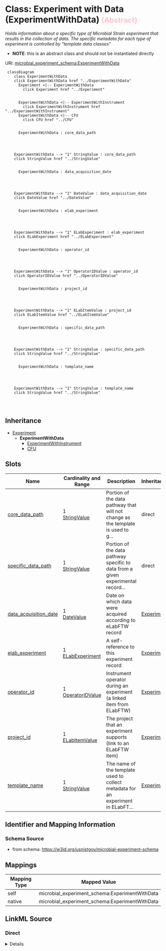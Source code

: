 

# Class: Experiment with Data (ExperimentWithData) <span style="color: pink;"><strong><small> (Abstract) </small></strong></span> 




_Holds information about a specific type of Microbial Strain experiment that results in the collection of data. The specific metadata for each type of experiment is controlled by "template data classes"_




* __NOTE__: this is an abstract class and should not be instantiated directly




URI: [microbial_experiment_schema:ExperimentWithData](https://w3id.org/usnistgov/microbial-experiment-schema/ExperimentWithData)






```mermaid
 classDiagram
    class ExperimentWithData
    click ExperimentWithData href "../ExperimentWithData"
      Experiment <|-- ExperimentWithData
        click Experiment href "../Experiment"
      

      ExperimentWithData <|-- ExperimentWithInstrument
        click ExperimentWithInstrument href "../ExperimentWithInstrument"
      ExperimentWithData <|-- CFU
        click CFU href "../CFU"
      
      
      ExperimentWithData : core_data_path
        
          
    
    
    ExperimentWithData --> "1" StringValue : core_data_path
    click StringValue href "../StringValue"

        
      ExperimentWithData : data_acquisition_date
        
          
    
    
    ExperimentWithData --> "1" DateValue : data_acquisition_date
    click DateValue href "../DateValue"

        
      ExperimentWithData : elab_experiment
        
          
    
    
    ExperimentWithData --> "1" ELabExperiment : elab_experiment
    click ELabExperiment href "../ELabExperiment"

        
      ExperimentWithData : operator_id
        
          
    
    
    ExperimentWithData --> "1" OperatorIDValue : operator_id
    click OperatorIDValue href "../OperatorIDValue"

        
      ExperimentWithData : project_id
        
          
    
    
    ExperimentWithData --> "1" ELabItemValue : project_id
    click ELabItemValue href "../ELabItemValue"

        
      ExperimentWithData : specific_data_path
        
          
    
    
    ExperimentWithData --> "1" StringValue : specific_data_path
    click StringValue href "../StringValue"

        
      ExperimentWithData : template_name
        
          
    
    
    ExperimentWithData --> "1" StringValue : template_name
    click StringValue href "../StringValue"

        
      
```





## Inheritance
* [Experiment](Experiment.md)
    * **ExperimentWithData**
        * [ExperimentWithInstrument](ExperimentWithInstrument.md)
        * [CFU](CFU.md)



## Slots

| Name | Cardinality and Range | Description | Inheritance |
| ---  | --- | --- | --- |
| [core_data_path](core_data_path.md) | 1 <br/> [StringValue](StringValue.md) | Portion of the data pathway that will not change as the template is used to g... | direct |
| [specific_data_path](specific_data_path.md) | 1 <br/> [StringValue](StringValue.md) | Portion of the data pathway specific to data from a given experimental record... | direct |
| [data_acquisition_date](data_acquisition_date.md) | 1 <br/> [DateValue](DateValue.md) | Date on which data were acquired according to eLabFTW record | [Experiment](Experiment.md) |
| [elab_experiment](elab_experiment.md) | 1 <br/> [ELabExperiment](ELabExperiment.md) | A self-reference to this experiment record | [Experiment](Experiment.md) |
| [operator_id](operator_id.md) | 1 <br/> [OperatorIDValue](OperatorIDValue.md) | Instrument operator during an experiment (a linked item from ELabFTW) | [Experiment](Experiment.md) |
| [project_id](project_id.md) | 1 <br/> [ELabItemValue](ELabItemValue.md) | The project that an experiment supports (link to an ELabFTW item) | [Experiment](Experiment.md) |
| [template_name](template_name.md) | 1 <br/> [StringValue](StringValue.md) | The name of the template used to collect metadata for an experiment in ELabFT... | [Experiment](Experiment.md) |









## Identifier and Mapping Information







### Schema Source


* from schema: https://w3id.org/usnistgov/microbial-experiment-schema




## Mappings

| Mapping Type | Mapped Value |
| ---  | ---  |
| self | microbial_experiment_schema:ExperimentWithData |
| native | microbial_experiment_schema:ExperimentWithData |







## LinkML Source

<!-- TODO: investigate https://stackoverflow.com/questions/37606292/how-to-create-tabbed-code-blocks-in-mkdocs-or-sphinx -->

### Direct

<details>
```yaml
name: ExperimentWithData
description: Holds information about a specific type of Microbial Strain experiment
  that results in the collection of data. The specific metadata for each type of experiment
  is controlled by "template data classes"
title: Experiment with Data
from_schema: https://w3id.org/usnistgov/microbial-experiment-schema
is_a: Experiment
abstract: true
slots:
- core_data_path
- specific_data_path

```
</details>

### Induced

<details>
```yaml
name: ExperimentWithData
description: Holds information about a specific type of Microbial Strain experiment
  that results in the collection of data. The specific metadata for each type of experiment
  is controlled by "template data classes"
title: Experiment with Data
from_schema: https://w3id.org/usnistgov/microbial-experiment-schema
is_a: Experiment
abstract: true
attributes:
  core_data_path:
    name: core_data_path
    annotations:
      elabftw_group:
        tag: elabftw_group
        value: LabCAS
      elabftw_user_input:
        tag: elabftw_user_input
        value: true
      read_only:
        tag: read_only
        value: true
    description: Portion of the data pathway that will not change as the template
      is used to generate experimental records (should be network-resolvable)
    title: CoreDataPath
    from_schema: https://w3id.org/usnistgov/microbial-experiment-schema
    rank: 1000
    alias: core_data_path
    owner: ExperimentWithData
    domain_of:
    - ExperimentWithData
    range: StringValue
    required: true
  specific_data_path:
    name: specific_data_path
    annotations:
      elabftw_group:
        tag: elabftw_group
        value: LabCAS
      elabftw_user_input:
        tag: elabftw_user_input
        value: true
    description: Portion of the data pathway specific to data from a given experimental
      record  (should be a sub-path of the location specified by `CoreDataPath`)
    title: SpecificDataPath
    from_schema: https://w3id.org/usnistgov/microbial-experiment-schema
    rank: 1000
    alias: specific_data_path
    owner: ExperimentWithData
    domain_of:
    - ExperimentWithData
    range: StringValue
    required: true
  data_acquisition_date:
    name: data_acquisition_date
    annotations:
      elabftw_group:
        tag: elabftw_group
        value: LabCAS
      elabftw_user_input:
        tag: elabftw_user_input
        value: true
    description: Date on which data were acquired according to eLabFTW record
    title: DataAcquisitionDate
    from_schema: https://w3id.org/usnistgov/microbial-experiment-schema
    rank: 1000
    alias: data_acquisition_date
    owner: ExperimentWithData
    domain_of:
    - Experiment
    range: DateValue
    required: true
  elab_experiment:
    name: elab_experiment
    annotations:
      elabftw_user_input:
        tag: elabftw_user_input
        value: false
    description: A self-reference to this experiment record
    title: ELabFTW Experiment
    from_schema: https://w3id.org/usnistgov/microbial-experiment-schema
    rank: 1000
    alias: elab_experiment
    owner: ExperimentWithData
    domain_of:
    - Experiment
    range: ELabExperiment
    required: true
    inlined: true
    inlined_as_list: true
  operator_id:
    name: operator_id
    annotations:
      elabftw_group:
        tag: elabftw_group
        value: LabCAS
      elabftw_user_input:
        tag: elabftw_user_input
        value: true
    description: Instrument operator during an experiment (a linked item from ELabFTW)
    title: OperatorID
    from_schema: https://w3id.org/usnistgov/microbial-experiment-schema
    rank: 1000
    alias: operator_id
    owner: ExperimentWithData
    domain_of:
    - Experiment
    range: OperatorIDValue
    required: true
  project_id:
    name: project_id
    annotations:
      elabftw_group:
        tag: elabftw_group
        value: LabCAS
      elabftw_user_input:
        tag: elabftw_user_input
        value: true
    description: The project that an experiment supports (link to an ELabFTW item)
    title: ProjectID
    from_schema: https://w3id.org/usnistgov/microbial-experiment-schema
    rank: 1000
    alias: project_id
    owner: ExperimentWithData
    domain_of:
    - Experiment
    range: ELabItemValue
    required: true
  template_name:
    name: template_name
    annotations:
      elabftw_group:
        tag: elabftw_group
        value: LabCAS
      read_only:
        tag: read_only
        value: true
      elabftw_user_input:
        tag: elabftw_user_input
        value: true
    description: The name of the template used to collect metadata for an experiment
      in ELabFTW. This value controls what specific metadata fields are allowed.
    title: TemplateName
    from_schema: https://w3id.org/usnistgov/microbial-experiment-schema
    rank: 1000
    alias: template_name
    owner: ExperimentWithData
    domain_of:
    - Experiment
    range: StringValue
    required: true

```
</details>